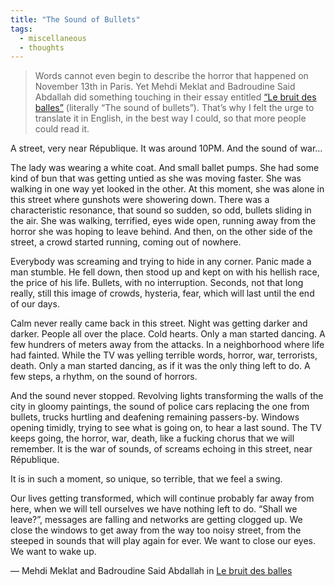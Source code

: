 ```yaml
---
title: "The Sound of Bullets"
tags:
  - miscellaneous
  - thoughts
---
```


> Words cannot even begin to describe the horror that happened on November 13th in Paris. Yet Mehdi Meklat and Badroudine Said Abdallah did something touching in their essay entitled [“Le bruit des balles”](https://bondyblog.liberation.fr/201511141918/le-bruit-des-balles/#.Vke74a6rRE_) (literally “The sound of bullets”). That’s why I felt the urge to translate it in English, in the best way I could, so that more people could read it.

A street, very near République. It was around 10PM. And the sound of war…

The lady was wearing a white coat. And small ballet pumps. She had some kind of bun that was getting untied as she was moving faster. She was walking in one way yet looked in the other. At this moment, she was alone in this street where gunshots were showering down. There was a characteristic resonance, that sound so sudden, so odd, bullets sliding in the air. She was walking, terrified, eyes wide open, running away from the horror she was hoping to leave behind. And then, on the other side of the street, a crowd started running, coming out of nowhere.

Everybody was screaming and trying to hide in any corner. Panic made a man stumble. He fell down, then stood up and kept on with his hellish race, the price of his life. Bullets, with no interruption. Seconds, not that long really, still this image of crowds, hysteria, fear, which will last until the end of our days.

Calm never really came back in this street. Night was getting darker and darker. People all over the place. Cold hearts. Only a man started dancing. A few hundrers of meters away from the attacks. In a neighborhood where life had fainted. While the TV was yelling terrible words, horror, war, terrorists, death. Only a man started dancing, as if it was the only thing left to do. A few steps, a rhythm, on the sound of horrors.

And the sound never stopped. Revolving lights transforming the walls of the city in gloomy paintings, the sound of police cars replacing the one from bullets, trucks hurtling and deafening remaining passers-by. Windows opening timidly, trying to see what is going on, to hear a last sound. The TV keeps going, the horror, war, death, like a fucking chorus that we will remember. It is the war of sounds, of screams echoing in this street, near République.

It is in such a moment, so unique, so terrible, that we feel a swing.

Our lives getting transformed, which will continue probably far away from here, when we will tell ourselves we have nothing left to do. “Shall we leave?”, messages are falling and networks are getting clogged up. We close the windows to get away from the way too noisy street, from the steeped in sounds that will play again for ever. We want to close our eyes. We want to wake up.

&mdash; Mehdi Meklat and Badroudine Said Abdallah in [Le bruit des balles](https://bondyblog.liberation.fr/201511141918/le-bruit-des-balles/#.Vke74a6rRE_)
